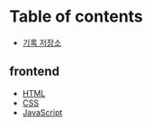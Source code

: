 # Table of contents

* [기록 저장소](README.md)

## frontend

* [HTML](frontend/html.md)
* [CSS](frontend/css.md)
* [JavaScript](frontend/javascript.md)
